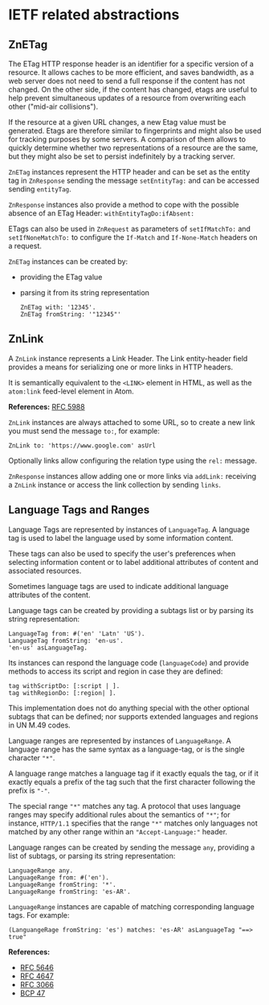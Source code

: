 # IETF related abstractions

## ZnETag

The ETag HTTP response header is an identifier for a specific version of a
resource. It allows caches to be more efficient, and saves bandwidth, as a web
server does not need to send a full response if the content has not changed.
On the other side, if the content has changed, etags are useful to help
prevent simultaneous updates of a resource from overwriting each other
("mid-air collisions").

If the resource at a given URL changes, a new Etag value must be generated.
Etags are therefore similar to fingerprints and might also be used for tracking
purposes by some servers. A comparison of them allows to quickly determine
whether two representations of a resource are the same, but they might also be
set to persist indefinitely by a tracking server.

`ZnETag` instances represent the HTTP header and can be set as the entity tag
in `ZnResponse` sending the message `setEntityTag:` and can be accessed sending
`entityTag`.

`ZnResponse` instances also provide a method to cope with the possible absence
of an ETag Header: `withEntityTagDo:ifAbsent:`

ETags can also be used in `ZnRequest` as parameters of `setIfMatchTo:` and
`setIfNoneMatchTo:` to configure the `If-Match` and `If-None-Match` headers on
a request.

`ZnETag` instances can be created by:

- providing the ETag value
- parsing it from its string representation

  ```smalltalk
  ZnETag with: '12345'.
  ZnETag fromString: '"12345"'
  ```

## ZnLink

A `ZnLink` instance represents a Link Header. The Link entity-header field
provides a means for serializing one or more links in HTTP headers.

It is semantically equivalent to the `<LINK>` element in HTML, as well as the
`atom:link` feed-level element in Atom.

**References:** [RFC 5988](https://tools.ietf.org/html/rfc5988#page-6)

`ZnLink` instances are always attached to some URL, so to create a new link you
must send the message `to:`, for example:

```smalltalk
ZnLink to: 'https://www.google.com' asUrl
```

Optionally links allow configuring the relation type using the `rel:` message.

`ZnResponse` instances allow adding one or more links via `addLink:` receiving
a `ZnLink` instance or access the link collection by sending `links`.

## Language Tags and Ranges

Language Tags are represented by instances of `LanguageTag`. A language tag is
used to label the language used by some information content.

These tags can also be used to specify the user's preferences when selecting
information content or to label additional attributes of content and associated
resources.

Sometimes language tags are used to indicate additional language attributes of
the content.

Language tags can be created by providing a subtags list or by parsing its
string representation:

```smalltalk
LanguageTag from: #('en' 'Latn' 'US').
LanguageTag fromString: 'en-us'.
'en-us' asLanguageTag.
```

Its instances can respond the language code (`languageCode`) and provide
methods to access its script and region in case they are defined:

```smalltalk
tag withScriptDo: [:script | ].
tag withRegionDo: [:region| ].
```

This implementation does not do anything special with the other optional
subtags that can be defined; nor supports extended languages and regions in UN
M.49 codes.

Language ranges are represented by instances of `LanguageRange`. A language
range has the same syntax as a language-tag, or is the single character `"*"`.

A language range matches a language tag if it exactly equals the tag, or if it
exactly equals a prefix of the tag such that the first character following the
prefix is `"-"`.

The special range `"*"` matches any tag.  A protocol that uses
language ranges may specify additional rules about the semantics of
`"*"`; for instance, `HTTP/1.1` specifies that the range `"*"` matches only
languages not matched by any other range within an `"Accept-Language:"` header.

Language ranges can be created by sending the message `any`, providing a list
of subtags, or parsing its string representation:

```smalltalk
LanguageRange any.
LanguageRange from: #('en').
LanguageRange fromString: '*'.
LanguageRange fromString: 'es-AR'.
```

`LanguageRange` instances are capable of matching corresponding language tags.
For example:

```smalltalk
(LanguangeRage fromString: 'es') matches: 'es-AR' asLanguageTag "==> true"
```

**References:**

- [RFC 5646](https://www.rfc-editor.org/rfc/rfc5646.html)
- [RFC 4647](https://www.rfc-editor.org/info/rfc4647)
- [RFC 3066](https://datatracker.ietf.org/doc/html/rfc3066)
- [BCP 47](https://www.rfc-editor.org/info/bcp47)

